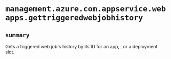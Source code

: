 # `management.azure.com.appservice.webapps.gettriggeredwebjobhistory`

## `summary`
Gets a triggered web job's history by its ID for an app, , or a deployment slot.


